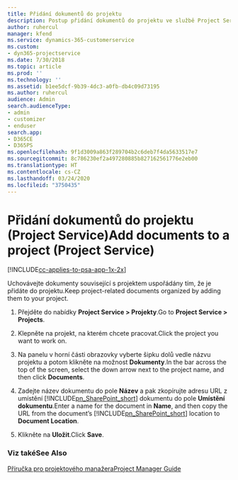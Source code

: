 ```yaml
---
title: Přidání dokumentů do projektu
description: Postup přidání dokumentů do projektu ve službě Project Service
author: ruhercul
manager: kfend
ms.service: dynamics-365-customerservice
ms.custom:
- dyn365-projectservice
ms.date: 7/30/2018
ms.topic: article
ms.prod: ''
ms.technology: ''
ms.assetid: b1ee5dcf-9b39-4dc3-a0fb-db4c09d73195
ms.author: ruhercul
audience: Admin
search.audienceType:
- admin
- customizer
- enduser
search.app:
- D365CE
- D365PS
ms.openlocfilehash: 9f1d3009a863f289704b2c6deb7f4da5633517e7
ms.sourcegitcommit: 8c786230ef2a497280885b827162561776e2eb00
ms.translationtype: HT
ms.contentlocale: cs-CZ
ms.lasthandoff: 03/24/2020
ms.locfileid: "3750435"
---
```

# <a name="add-documents-to-a-project-project-service"></a><span data-ttu-id="2846d-103">Přidání dokumentů do projektu (Project Service)</span><span class="sxs-lookup"><span data-stu-id="2846d-103">Add documents to a project (Project Service)</span></span>

[!INCLUDE[cc-applies-to-psa-app-1x-2x](../includes/cc-applies-to-psa-app-1x-2x.md)]

<span data-ttu-id="2846d-104">Uchovávejte dokumenty související s projektem uspořádány tím, že je přidáte do projektu.</span><span class="sxs-lookup"><span data-stu-id="2846d-104">Keep project-related documents organized by adding them to your project.</span></span>  
  
1. <span data-ttu-id="2846d-105">Přejděte do nabídky **Project Service > Projekty**.</span><span class="sxs-lookup"><span data-stu-id="2846d-105">Go to **Project Service > Projects**.</span></span>  
  
2. <span data-ttu-id="2846d-106">Klepněte na projekt, na kterém chcete pracovat.</span><span class="sxs-lookup"><span data-stu-id="2846d-106">Click the project you want to work on.</span></span>  
  
3. <span data-ttu-id="2846d-107">Na panelu v horní části obrazovky vyberte šipku dolů vedle názvu projektu a potom klikněte na možnost **Dokumenty**.</span><span class="sxs-lookup"><span data-stu-id="2846d-107">In the bar across the top of the screen, select the down arrow next to the project name, and then click **Documents**.</span></span>  
  
4. <span data-ttu-id="2846d-108">Zadejte název dokumentu do pole **Název** a pak zkopírujte adresu URL z umístění [!INCLUDE[pn_SharePoint_short](../includes/pn-sharepoint-short.md)] dokumentu do pole **Umístění dokumentu**.</span><span class="sxs-lookup"><span data-stu-id="2846d-108">Enter a name for the document in **Name**,  and then copy the URL from the document’s [!INCLUDE[pn_SharePoint_short](../includes/pn-sharepoint-short.md)] location to **Document Location**.</span></span>  
  
5. <span data-ttu-id="2846d-109">Klikněte na **Uložit**.</span><span class="sxs-lookup"><span data-stu-id="2846d-109">Click **Save**.</span></span>  
  
### <a name="see-also"></a><span data-ttu-id="2846d-110">Viz také</span><span class="sxs-lookup"><span data-stu-id="2846d-110">See Also</span></span>  
 [<span data-ttu-id="2846d-111">Příručka pro projektového manažera</span><span class="sxs-lookup"><span data-stu-id="2846d-111">Project Manager Guide</span></span>](../project-service/project-manager-guide.md)
